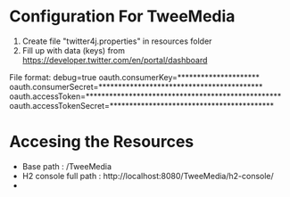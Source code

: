 # Configuration For TweeMedia

1. Create file "twitter4j.properties" in resources folder
2. Fill up with data (keys) from https://developer.twitter.com/en/portal/dashboard

File format:
debug=true
oauth.consumerKey=*********************
oauth.consumerSecret=******************************************
oauth.accessToken=**************************************************
oauth.accessTokenSecret=******************************************

# Accesing the Resources
- Base path : /TweeMedia
- H2 console full path : http://localhost:8080/TweeMedia/h2-console/
- 